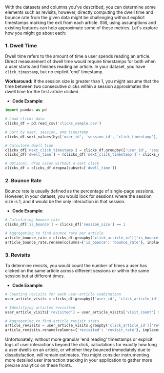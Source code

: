 With the datasets and columns you've described, you can determine some elements such as revisits, however, directly computing the dwell time and bounce rate from the given data might be challenging without explicit timestamps marking the exit from each article. Still, using assumptions and existing features can help approximate some of these metrics. Let's explore how you might go about each:

### 1. Dwell Time

Dwell time refers to the amount of time a user spends reading an article. Direct measurement of dwell time would require timestamps for both when a user starts and finishes reading an article. In your dataset, you have `click_timestamp`, but no explicit 'end' timestamp.

**Workaround:** If the session size is greater than 1, you might assume that the time between two consecutive clicks within a session approximates the dwell time for the first article clicked.

- **Code Example**:
```python
import pandas as pd

# Load clicks data
clicks_df = pd.read_csv('clicks_sample.csv')

# Sort by user, session, and timestamp
clicks_df.sort_values(by=['user_id', 'session_id', 'click_timestamp'], inplace=True)

# Calculate dwell time
clicks_df['next_click_timestamp'] = clicks_df.groupby(['user_id', 'session_id'])['click_timestamp'].shift(-1)
clicks_df['dwell_time'] = (clicks_df['next_click_timestamp'] - clicks_df['click_timestamp']).clip(lower=0)

# Optional: drop cases without a next click
clicks_df = clicks_df.dropna(subset=['dwell_time'])
```

### 2. Bounce Rate

Bounce rate is usually defined as the percentage of single-page sessions. However, in your dataset, you would look for sessions where the session size is 1, and it would be the only interaction in that session.

- **Code Example**:
```python
# Calculating bounce rate
clicks_df['is_bounce'] = clicks_df['session_size'] == 1

# Aggregating to find bounce rate per article
article_bounce_rate = clicks_df.groupby('click_article_id')['is_bounce'].mean().reset_index()
article_bounce_rate.rename(columns={'is_bounce': 'bounce_rate'}, inplace=True)
```

### 3. Revisits

To determine revisits, you would count the number of times a user has clicked on the same article across different sessions or within the same session but at different times.

- **Code Example**:
```python
# Counting revisits for each user-article combination
user_article_visits = clicks_df.groupby(['user_id', 'click_article_id']).size().reset_index(name='visit_count')

# Identifying articles revisited
user_article_visits['revisited'] = user_article_visits['visit_count'] > 1

# Aggregating to find article revisit stats
article_revisits = user_article_visits.groupby('click_article_id')['revisited'].mean().reset_index()
article_revisits.rename(columns={'revisited': 'revisit_rate'}, inplace=True)
```

Unfortunately, without more granular 'end reading' timestamps or explicit logs of user interactions beyond the click, calculations for exactly how long a user dwells on an article, or whether they bounced immediately due to dissatisfaction, will remain estimates. You might consider instrumenting more detailed user interaction tracking in your application to gather more precise analytics on these fronts.